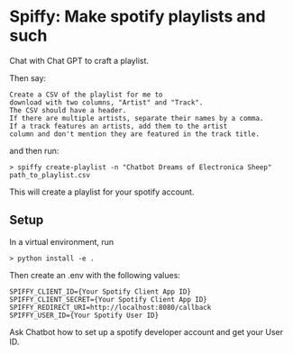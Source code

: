 # Spiffy: Make spotify playlists and such

Chat with Chat GPT to craft a playlist.

Then say:

```
Create a CSV of the playlist for me to 
download with two columns, "Artist" and "Track". 
The CSV should have a header. 
If there are multiple artists, separate their names by a comma. 
If a track features an artists, add them to the artist 
column and don't mention they are featured in the track title.
```

and then run:

```shell
> spiffy create-playlist -n "Chatbot Dreams of Electronica Sheep" path_to_playlist.csv
```

This will create a playlist for your spotify account.

## Setup

In a virtual environment, run

```
> python install -e .
```

Then create an .env with the following values:

```
SPIFFY_CLIENT_ID={Your Spotify Client App ID}
SPIFFY_CLIENT_SECRET={Your Spotify Client App ID}
SPIFFY_REDIRECT_URI=http://localhost:8080/callback
SPIFFY_USER_ID={Your Spotify User ID}
```

Ask Chatbot how to set up a spotify developer account and get your User ID.
